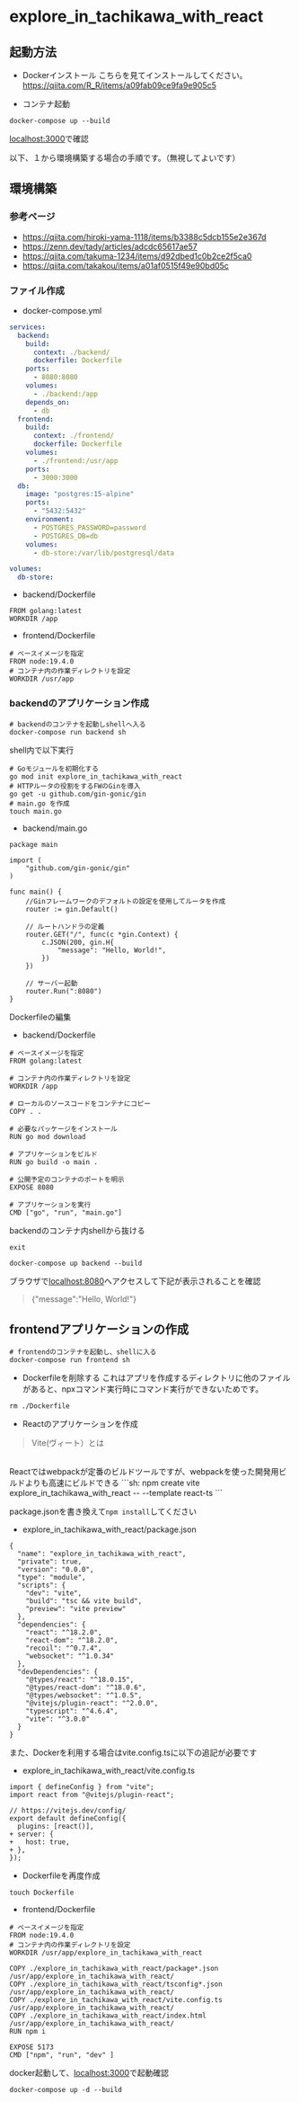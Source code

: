# explore_in_tachikawa_with_react

## 起動方法
- Dockerインストール
こちらを見てインストールしてください。
https://qiita.com/R_R/items/a09fab09ce9fa9e905c5

- コンテナ起動
```sh:
docker-compose up --build
```
[localhost:3000](http://localhost:3000)で確認


以下、１から環境構築する場合の手順です。（無視してよいです）
## 環境構築
### 参考ページ
- https://qiita.com/hiroki-yama-1118/items/b3388c5dcb155e2e367d
- https://zenn.dev/tady/articles/adcdc65617ae57
- https://qiita.com/takuma-1234/items/d92dbed1c0b2ce2f5ca0
- https://qiita.com/takakou/items/a01af0515f49e90bd05c

### ファイル作成
- docker-compose.yml
```yml:docker-compose.yml
services:
  backend:
    build:
      context: ./backend/
      dockerfile: Dockerfile
    ports:
      - 8080:8080
    volumes:
      - ./backend:/app 
    depends_on:
      - db
  frontend:
    build:
      context: ./frontend/
      dockerfile: Dockerfile
    volumes:
      - ./frontend:/usr/app
    ports:
      - 3000:3000 
  db:
    image: "postgres:15-alpine"
    ports:
      - "5432:5432"
    environment:
      - POSTGRES_PASSWORD=password
      - POSTGRES_DB=db
    volumes:
      - db-store:/var/lib/postgresql/data

volumes:
  db-store:
```

- backend/Dockerfile
```Dockerfile: backend/Dockerfile
FROM golang:latest
WORKDIR /app
```

- frontend/Dockerfile
```Dockerfile: frontend/Dockerfile
# ベースイメージを指定
FROM node:19.4.0
# コンテナ内の作業ディレクトリを設定
WORKDIR /usr/app
```

### backendのアプリケーション作成
```sh:
# backendのコンテナを起動しshellへ入る
docker-compose run backend sh
```
shell内で以下実行
```sh:
# Goモジュールを初期化する
go mod init explore_in_tachikawa_with_react
# HTTPルータの役割をするFWのGinを導入
go get -u github.com/gin-gonic/gin
# main.go を作成
touch main.go
```

- backend/main.go
```go: backend/main.go
package main

import (
	"github.com/gin-gonic/gin"
)

func main() {
	//Ginフレームワークのデフォルトの設定を使用してルータを作成
	router := gin.Default()
	
	// ルートハンドラの定義
	router.GET("/", func(c *gin.Context) {
		c.JSON(200, gin.H{
			"message": "Hello, World!",
		})
	})

	// サーバー起動
	router.Run(":8080")
}
```

Dockerfileの編集

- backend/Dockerfile
```Dockerfile: backend/Dockerfile
# ベースイメージを指定
FROM golang:latest

# コンテナ内の作業ディレクトリを設定
WORKDIR /app

# ローカルのソースコードをコンテナにコピー
COPY . .

# 必要なパッケージをインストール
RUN go mod download

# アプリケーションをビルド
RUN go build -o main .

# 公開予定のコンテナのポートを明示
EXPOSE 8080

# アプリケーションを実行
CMD ["go", "run", "main.go"]
```
backendのコンテナ内shellから抜ける
```sh:
exit
```

```sh:
docker-compose up backend --build
```

ブラウザで[localhost:8080](http://localhost:8080)へアクセスして下記が表示されることを確認
> {"message":"Hello, World!"}

## frontendアプリケーションの作成
```sh:
# frontendのコンテナを起動し、shellに入る
docker-compose run frontend sh
```

- Dockerfileを削除する
これはアプリを作成するディレクトリに他のファイルがあると、npxコマンド実行時にコマンド実行ができないためです。
```sh:
rm ./Dockerfile
```

- Reactのアプリケーションを作成
> Vite(ヴィート）とは
<br>
Reactではwebpackが定番のビルドツールですが、webpackを使った開発用ビルドよりも高速にビルドできる
```sh:
npm create vite explore_in_tachikawa_with_react -- --template react-ts
```

package.jsonを書き換えて`npm install`してください
- explore_in_tachikawa_with_react/package.json
```json: explore_in_tachikawa_with_react/package.json
{
  "name": "explore_in_tachikawa_with_react",
  "private": true,
  "version": "0.0.0",
  "type": "module",
  "scripts": {
    "dev": "vite",
    "build": "tsc && vite build",
    "preview": "vite preview"
  },
  "dependencies": {
    "react": "^18.2.0",
    "react-dom": "^18.2.0",
    "recoil": "^0.7.4",
    "websocket": "^1.0.34"
  },
  "devDependencies": {
    "@types/react": "^18.0.15",
    "@types/react-dom": "^18.0.6",
    "@types/websocket": "^1.0.5",
    "@vitejs/plugin-react": "^2.0.0",
    "typescript": "^4.6.4",
    "vite": "^3.0.0"
  }
}
```

また、Dockerを利用する場合はvite.config.tsに以下の追記が必要です
- explore_in_tachikawa_with_react/vite.config.ts
```ts: explore_in_tachikawa_with_react/vite.config.ts
import { defineConfig } from "vite";
import react from "@vitejs/plugin-react";

// https://vitejs.dev/config/
export default defineConfig({
  plugins: [react()],
+ server: {
+   host: true,
+ },
});
```

- Dockerfileを再度作成
```sh:
touch Dockerfile
```

- frontend/Dockerfile
```Dockerfile: frontend/Dockerfile
# ベースイメージを指定
FROM node:19.4.0
# コンテナ内の作業ディレクトリを設定
WORKDIR /usr/app/explore_in_tachikawa_with_react

COPY ./explore_in_tachikawa_with_react/package*.json /usr/app/explore_in_tachikawa_with_react/
COPY ./explore_in_tachikawa_with_react/tsconfig*.json /usr/app/explore_in_tachikawa_with_react/
COPY ./explore_in_tachikawa_with_react/vite.config.ts /usr/app/explore_in_tachikawa_with_react/
COPY ./explore_in_tachikawa_with_react/index.html /usr/app/explore_in_tachikawa_with_react/
RUN npm i

EXPOSE 5173
CMD ["npm", "run", "dev" ]
```

docker起動して、[localhost:3000](http://localhost:3000)で起動確認
```
docker-compose up -d --build
```
